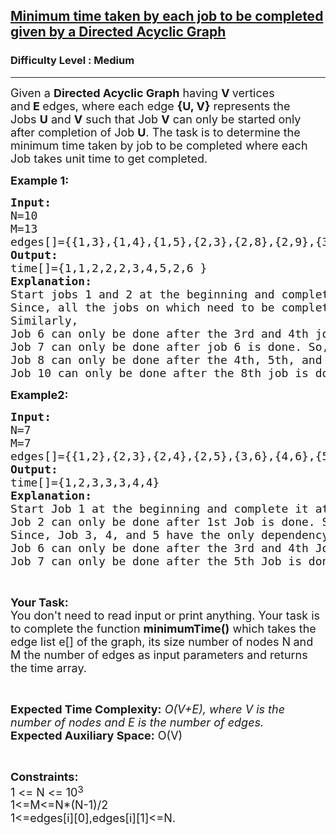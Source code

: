 <h2><a href="https://www.geeksforgeeks.org/problems/minimum-time-taken-by-each-job-to-be-completed-given-by-a-directed-acyclic-graph/1">Minimum time taken by each job to be completed given by a Directed Acyclic Graph</a></h2><h3>Difficulty Level : Medium</h3><hr><div class="problems_problem_content__Xm_eO"><p><span style="font-size: 18px;">Given a&nbsp;<strong>Directed Acyclic Graph</strong>&nbsp;having&nbsp;<strong>V&nbsp;</strong>vertices and<strong>&nbsp;E&nbsp;</strong>edges, where each edge&nbsp;<strong>{U, V}</strong>&nbsp;represents the Jobs&nbsp;<strong>U</strong>&nbsp;and&nbsp;<strong>V</strong>&nbsp;such that Job&nbsp;<strong>V</strong>&nbsp;can only be started only after completion of Job&nbsp;<strong>U</strong>. The task is to determine the minimum time taken by job to be completed where each Job takes unit time to get completed.</span></p>
<p><strong><span style="font-size: 18px;">Example 1:</span></strong></p>
<pre><span style="font-size: 18px;"><strong>Input:</strong>
N=10
M=13
edges[]={{1,3},{1,4},{1,5},{2,3},{2,8},{2,9},{3,6},{4,6},{4,8},{5,8},{6,7},{7,8},{8,10}}
<strong>Output:</strong>
time[]={1,1,2,2,2,3,4,5,2,6 }
<strong>Explanation:</strong>
Start jobs 1 and 2 at the beginning and complete them at 1 unit of time. 
Since, all the jobs on which need to be completed before the jobs 3, 4, 5, and 9 are completed. So, we can start these jobs at 1st unit of time and complete these at 2nd unit of time after the completion of the dependent Job.
Similarly, 
Job 6 can only be done after the 3rd and 4th jobs are done. So, start it at the 2nd unit of time and complete it at the 3rd unit of time.
Job 7 can only be done after job 6 is done. So, you can start it at the 3rd unit of time and complete it at the 4th unit of time.
Job 8 can only be done after the 4th, 5th, and 7th jobs are done. So, start it at the 4th unit of time and complete it at the 5th unit of time.
Job 10 can only be done after the 8th job is done. So, start it at the 5th unit of time and complete it at the 6th unit of time.</span></pre>
<p><strong><span style="font-size: 18px;">Example2:</span></strong></p>
<pre><span style="font-size: 18px;"><strong>Input:</strong>
N=7
M=7
edges[]={{1,2},{2,3},{2,4},{2,5},{3,6},{4,6},{5,7}}
<strong>Output:</strong>
time[]={1,2,3,3,3,4,4}
<strong>Explanation:</strong>
Start Job 1 at the beginning and complete it at 1st unit of time.
Job 2 can only be done after 1st Job is done. So, start it at 1st unit of time and complete it at 2nd unit of time.
Since, Job 3, 4, and 5 have the only dependency on the 2nd Job. So, start these jobs at the 2nd unit of time and complete these at the 3rd unit of time.
Job 6 can only be done after the 3rd and 4th Job is done. So, start it at the 3rd unit of time and complete it at the 4th unit of time.
Job 7 can only be done after the 5th Job is done. So, start it at the 3rd hour and complete it at the 4th unit of time.</span></pre>
<p>&nbsp;</p>
<p><span style="font-size: 18px;"><strong>Your Task:</strong><br>You don't need to read input or print anything. Your task is to complete the function <strong>minimumTime()</strong>&nbsp;which takes the edge list e[] of the graph, its size number of nodes N<strong>&nbsp;</strong>and M the number of edges as input parameters and returns the time array.</span></p>
<p>&nbsp;</p>
<p><span style="font-size: 18px;"><strong>Expected Time Complexity:</strong>&nbsp;<em>O(V+E), where V is the number of nodes and E is the number of edges.&nbsp;</em><br><strong>Expected Auxiliary Space:</strong>&nbsp;O(V)</span></p>
<p>&nbsp;</p>
<p><span style="font-size: 18px;"><strong>Constraints:</strong><br>1 &lt;= N &lt;= 10</span><sup><span style="font-size: 15px;">3</span></sup><br><span style="font-size: 18px;">1&lt;=M&lt;=N*(N-1)/2</span><br><span style="font-size: 18px;">1&lt;=edges[i][0],edges[i][1]&lt;=N.</span></p></div>
